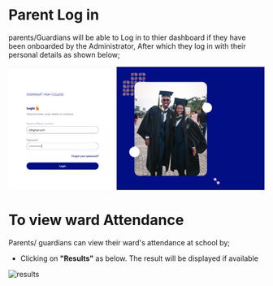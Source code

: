 # Parent Log in

parents/Guardians will be able to Log in to thier dashboard if they have been onboarded by the Administrator, After which they log in with their personal details as shown below;

![has blue](https://github.com/digikraaft/docs.scoolyn.com/blob/emma/parent%20login.png)


# To view ward Attendance

Parents/ guardians can view their ward's attendance at school by;
- Clicking on **"Results"** as below. The result will be displayed if available

![results]()

